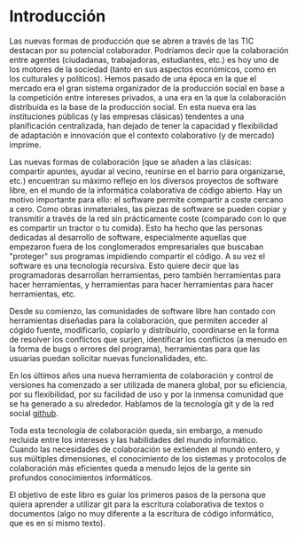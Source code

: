 # Introducción

Las nuevas formas de producción que se abren a través de las TIC destacan por su potencial colaborador. Podríamos decir que la colaboración entre agentes (ciudadanas, trabajadoras, estudiantes, etc.) es hoy uno de los motores de la sociedad (tanto en sus aspectos económicos, como en los culturales y políticos). Hemos pasado de una época en la que el mercado era el gran sistema organizador de la producción social en base a la competición entre intereses privados, a una era en la que la colaboración distribuída es la base de la producción social. En esta nueva era las instituciones públicas (y las empresas clásicas) tendentes a una planificación centralizada, han dejado de tener la capacidad y flexibilidad de adaptación e innovación que el contexto colaborativo (y de mercado) imprime.

Las nuevas formas de colaboración (que se añaden a las clásicas: compartir apuntes, ayudar al vecino, reunirse en el barrio para organizarse, etc.) encuentran su máximo reflejo en los diversos proyectos de software libre, en el mundo de la informática colaborativa de código abierto. Hay un motivo importante para ello: el software permite compartir a coste cercano a cero. Como obras inmateriales, las piezas de software se pueden copiar y transmitir a través de la red sin prácticamente coste (comparado con lo que es compartir un tractor o tu comida). Esto ha hecho que las personas dedicadas al desarrollo de software, especialmente aquellas que empezaron fuera de los conglomerados empresariales que buscaban "proteger" sus programas impidiendo compartir el código. A su vez el software es una tecnología recursiva. Esto quiere decir que las programadoras desarrollan herramientas, pero también herramientas para hacer herramientas, y herramientas para hacer herramientas para hacer herramientas, etc. 

Desde su comienzo, las comunidades de software libre han contado con herramientas diseñadas para la colaboración, que permiten acceder al cógido fuente, modificarlo, copiarlo y distribuirlo, coordinarse en la forma de resolver los conflictos que surjen, identificar los conflictos (a menudo en la forma de bugs o errores del programa), herramientas para que las usuarias puedan solicitar nuevas funcionalidades, etc.

En los últimos años una nueva herramienta de colaboración y control de versiones ha comenzado a ser utilizada de manera global, por su eficiencia, por su flexibilidad, por su facilidad de uso y por la inmensa comunidad que se ha generado a su alrededor. Hablamos de la tecnología git y de la red social [github](https://github.com).

Toda esta tecnología de colaboración queda, sin embargo, a menudo recluida entre los intereses y las habilidades del mundo informático. Cuando las necesidades de colaboración se extienden al mundo entero, y sus múltiples dimensiones, el conocimiento de los sistemas y protocolos de colaboración más eficientes queda a menudo lejos de la gente sin profundos conocimientos informáticos.

El objetivo de este libro es guiar los primeros pasos de la persona que quiera aprender a utilizar git para la escritura colaborativa de textos o documentos (algo no muy diferente a la escritura de código informático, que es en sí mismo texto).
